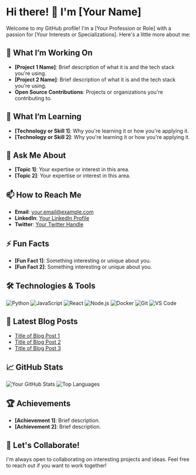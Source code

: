 # Hi there! 👋 I'm [Your Name]

Welcome to my GitHub profile! I'm a [Your Profession or Role] with a passion for [Your Interests or Specializations]. Here's a little more about me:

## 🔭 What I’m Working On

- **[Project 1 Name]**: Brief description of what it is and the tech stack you're using.
- **[Project 2 Name]**: Brief description of what it is and the tech stack you're using.
- **Open Source Contributions**: Projects or organizations you're contributing to.

## 🌱 What I’m Learning

- **[Technology or Skill 1]**: Why you're learning it or how you're applying it.
- **[Technology or Skill 2]**: Why you're learning it or how you're applying it.

## 💬 Ask Me About

- **[Topic 1]**: Your expertise or interest in this area.
- **[Topic 2]**: Your expertise or interest in this area.

## 📫 How to Reach Me

- **Email**: [your.email@example.com](mailto:your.email@example.com)
- **LinkedIn**: [Your LinkedIn Profile](https://www.linkedin.com/in/yourprofile/)
- **Twitter**: [Your Twitter Handle](https://twitter.com/yourhandle)

## ⚡ Fun Facts

- **[Fun Fact 1]**: Something interesting or unique about you.
- **[Fun Fact 2]**: Something interesting or unique about you.

## 🛠️ Technologies & Tools

![Python](https://img.shields.io/badge/-Python-333333?style=flat&logo=python)
![JavaScript](https://img.shields.io/badge/-JavaScript-333333?style=flat&logo=javascript)
![React](https://img.shields.io/badge/-React-333333?style=flat&logo=react)
![Node.js](https://img.shields.io/badge/-Node.js-333333?style=flat&logo=node.js)
![Docker](https://img.shields.io/badge/-Docker-333333?style=flat&logo=docker)
![Git](https://img.shields.io/badge/-Git-333333?style=flat&logo=git)
![VS Code](https://img.shields.io/badge/-VS%20Code-333333?style=flat&logo=visual-studio-code)

## 📝 Latest Blog Posts

<!-- BLOG-POST-LIST:START -->
- [Title of Blog Post 1](link-to-blog-post-1)
- [Title of Blog Post 2](link-to-blog-post-2)
- [Title of Blog Post 3](link-to-blog-post-3)
<!-- BLOG-POST-LIST:END -->

## 📈 GitHub Stats

![Your GitHub Stats](https://github-readme-stats.vercel.app/api?username=yourusername&show_icons=true&theme=radical)
![Top Languages](https://github-readme-stats.vercel.app/api/top-langs/?username=yourusername&layout=compact&theme=radical)

## 🏆 Achievements

- **[Achievement 1]**: Brief description.
- **[Achievement 2]**: Brief description.

## 🤝 Let's Collaborate!

I'm always open to collaborating on interesting projects and ideas. Feel free to reach out if you want to work together!
